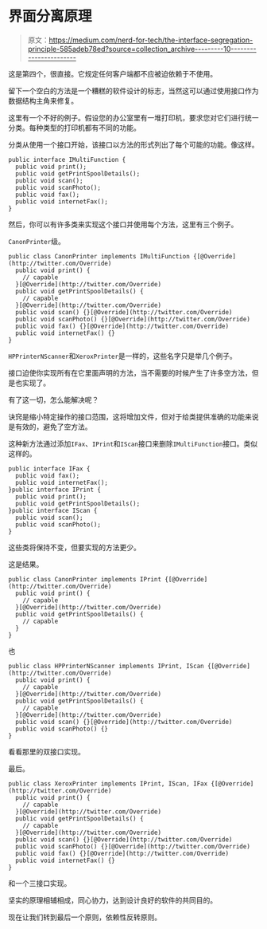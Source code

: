 # 界面分离原理

> 原文：<https://medium.com/nerd-for-tech/the-interface-segregation-principle-585adeb78ed?source=collection_archive---------10----------------------->

这是第四个，很直接。它规定任何客户端都不应被迫依赖于不使用。

留下一个空白的方法是一个糟糕的软件设计的标志，当然这可以通过使用接口作为数据结构主角来修复。

这里有一个不好的例子。假设您的办公室里有一堆打印机，要求您对它们进行统一分类。每种类型的打印机都有不同的功能。

分类从使用一个接口开始，该接口以方法的形式列出了每个可能的功能。像这样。

```
public interface IMultiFunction {
  public void print();
  public void getPrintSpoolDetails();
  public void scan();
  public void scanPhoto();
  public void fax();
  public void internetFax();
}
```

然后，你可以有许多类来实现这个接口并使用每个方法，这里有三个例子。

`CanonPrinter`级。

```
public class CanonPrinter implements IMultiFunction {[@Override](http://twitter.com/Override)
  public void print() {
    // capable
  }[@Override](http://twitter.com/Override)
  public void getPrintSpoolDetails() {
    // capable
  }[@Override](http://twitter.com/Override)
  public void scan() {}[@Override](http://twitter.com/Override)
  public void scanPhoto() {}[@Override](http://twitter.com/Override)
  public void fax() {}[@Override](http://twitter.com/Override)
  public void internetFax() {}
}
```

`HPPrinterNScanner`和`XeroxPrinter`是一样的，这些名字只是举几个例子。

接口迫使你实现所有在它里面声明的方法，当不需要的时候产生了许多空方法，但是也实现了。

有了这一切，怎么能解决呢？

诀窍是缩小特定操作的接口范围，这将增加文件，但对于给类提供准确的功能来说是有效的，避免了空方法。

这种新方法通过添加`IFax`、`IPrint`和`IScan`接口来删除`IMultiFunction`接口。类似这样的。

```
public interface IFax {
  public void fax();
  public void internetFax();
}public interface IPrint {
  public void print();
  public void getPrintSpoolDetails();
}public interface IScan {
  public void scan();
  public void scanPhoto();
}
```

这些类将保持不变，但要实现的方法更少。

这是结果。

```
public class CanonPrinter implements IPrint {[@Override](http://twitter.com/Override)
  public void print() {
    // capable
  }[@Override](http://twitter.com/Override)
  public void getPrintSpoolDetails() {
    // capable
  }
}
```

也

```
public class HPPrinterNScanner implements IPrint, IScan {[@Override](http://twitter.com/Override)
  public void print() {
    // capable
  }[@Override](http://twitter.com/Override)
  public void getPrintSpoolDetails() {
    // capable
  }[@Override](http://twitter.com/Override)
  public void scan() {}[@Override](http://twitter.com/Override)
  public void scanPhoto() {}
}
```

看看那里的双接口实现。

最后。

```
public class XeroxPrinter implements IPrint, IScan, IFax {[@Override](http://twitter.com/Override)
  public void print() {
    // capable
  }[@Override](http://twitter.com/Override)
  public void getPrintSpoolDetails() {
    // capable
  }[@Override](http://twitter.com/Override)
  public void scan() {}[@Override](http://twitter.com/Override)
  public void scanPhoto() {}[@Override](http://twitter.com/Override)
  public void fax() {}[@Override](http://twitter.com/Override)
  public void internetFax() {}
}
```

和一个三接口实现。

坚实的原理相辅相成，同心协力，达到设计良好的软件的共同目的。

现在让我们转到最后一个原则，依赖性反转原则。